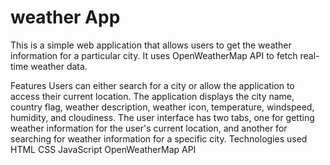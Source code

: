 <h1>weather App</h1>
This is a simple web application that allows users to get the weather information for a particular city. It uses OpenWeatherMap API to fetch real-time weather data.

Features
Users can either search for a city or allow the application to access their current location.
The application displays the city name, country flag, weather description, weather icon, temperature, windspeed, humidity, and cloudiness.
The user interface has two tabs, one for getting weather information for the user's current location, and another for searching for weather information for a specific city.
Technologies used
HTML
CSS
JavaScript
OpenWeatherMap API


